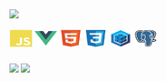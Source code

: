 
<div>
<!--  <img height="180em" src="https://github-readme-stats.vercel.app/api?username=dantelyro&show_icons=true&theme=dracula&include_all_commits=true&count_private=true" /> -->
  <img height="180em" src="https://github-readme-stats.vercel.app/api/top-langs/?username=dantelyro&theme=dracula" />
</div>

<div style="display: inline_block"><br>
  <img align="center" alt="dante-Js" height="30" width="40" src="https://raw.githubusercontent.com/devicons/devicon/master/icons/javascript/javascript-plain.svg">
  <img align="center" alt="dante-VueJs" height="30" width="40" src="https://raw.githubusercontent.com/devicons/devicon/master/icons/vuejs/vuejs-original.svg">
  <img align="center" alt="dante-HTML" height="30" width="40" src="https://raw.githubusercontent.com/devicons/devicon/master/icons/html5/html5-original.svg">
  <img align="center" alt="dante-CSS" height="30" width="40" src="https://raw.githubusercontent.com/devicons/devicon/master/icons/css3/css3-original.svg">
  <img align="center" alt="dante-Sequelize" height="30" width="40" src="https://raw.githubusercontent.com/devicons/devicon/master/icons/sequelize/sequelize-original.svg">
  <img align="center" alt="dante-Python" height="30" width="40" src="https://raw.githubusercontent.com/devicons/devicon/master/icons/postgresql/postgresql-original.svg">
</div>

##

<div>
  <a href = "mailto:angelogabryel85@gmail.com"><img src="https://img.shields.io/badge/-Gmail-%23333?style=for-the-badge&logo=gmail&logoColor=white" target="_blank"></a>
  <a href="https://www.linkedin.com/in/gabryel-lyro-5a172a166/" target="_blank"><img src="https://img.shields.io/badge/-LinkedIn-%230077B5?style=for-the-badge&logo=linkedin&logoColor=white" target="_blank"></a> 
 </div>
